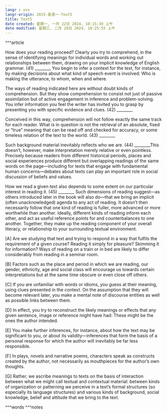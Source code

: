 ```yaml
---
langr : xxx
langr-origin: 2015-英语一-Text5
title: Text5
date created: 星期一, 一月 22日 2024, 10:15:39 上午
date modified: 星期三, 二月 28日 2024, 10:25:55 上午
---
```


^^^article

How does your reading proceed? Clearly you try to comprehend, in the sense of identifying meanings for individual words and working out relationships between them, drawing on your implicit knowledge of English grammar. (41) ________ You begin to infer a context for the text, for instance, by making decisions about what kind of speech event is involved: Who is making the utterance, to whom, when and where.

The ways of reading indicated here are without doubt kinds of comprehension. But they show comprehension to consist not just of passive assimilation but of active engagement in inference and problem-solving. You infer information you feel the writer has invited you to grasp by presenting you with specific evidence and clues. (42) ________

Conceived in this way, comprehension will not follow exactly the same track for each reader. What is in question is not the retrieval of an absolute, fixed or “true” meaning that can be read off and checked for accuracy, or some timeless relation of the text to the world. (43) ________

Such background material inevitably reflects who we are. (44) ________This doesn’t, however, make interpretation merely relative or even pointless. Precisely because readers from different historical periods, places and social experiences produce different but overlapping readings of the same words on the page—including for texts that engage with fundamental human concerns—debates about texts can play an important role in social discussion of beliefs and values.

How we read a given text also depends to some extent on our particular interest in reading it. (45) ________ Such dimensions of reading suggest—as others introduced later in the book will also do—that we bring an implicit (often unacknowledged) agenda to any act of reading. It doesn’t then necessarily follow that one kind of reading is fuller, more advanced or more worthwhile than another. Ideally, different kinds of reading inform each other, and act as useful reference points for and counterbalances to one another. Together, they make up the reading component of your overall literacy, or relationship to your surrounding textual environment.

[A] Are we studying that text and trying to respond in a way that fulfils the requirement of a given course? Reading it simply for pleasure? Skimming it for information? Ways of reading on a train or in bed are likely to differ considerably from reading in a seminar room.

[B] Factors such as the place and period in which we are reading, our gender, ethnicity, age and social class will encourage us towards certain interpretations but at the same time obscure or even close off others.

[C] If you are unfamiliar with words or idioms, you guess at their meaning, using clues presented in the context. On the assumption that they will become relevant later, you make a mental note of discourse entities as well as possible links between them.

[D] In effect, you try to reconstruct the likely meanings or effects that any given sentence, image or reference might have had: These might be the ones the author intended.

[E] You make further inferences, for instance, about how the text may be significant to you, or about its validity—inferences that form the basis of a personal response for which the author will inevitably be far less responsible.

[F] In plays, novels and narrative poems, characters speak as constructs created by the author, not necessarily as mouthpieces for the author’s own thoughts.

[G] Rather, we ascribe meanings to texts on the basis of interaction between what we might call textual and contextual material: between kinds of organization or patterning we perceive in a text’s formal structures (so especially its language structures) and various kinds of background, social knowledge, belief and attitude that we bring to the text.




^^^words
^^^notes
